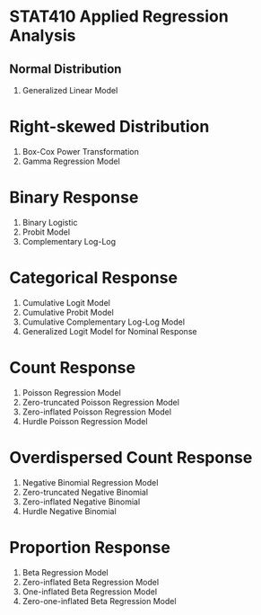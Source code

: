 
# STAT410 Applied Regression Analysis
## Normal Distribution
1. Generalized Linear Model

# Right-skewed Distribution
1. Box-Cox Power Transformation
2. Gamma Regression Model

# Binary Response
1. Binary Logistic
2. Probit Model
3. Complementary Log-Log

# Categorical Response
1. Cumulative Logit Model
2. Cumulative Probit Model
3. Cumulative Complementary Log-Log Model
4. Generalized Logit Model for Nominal Response

# Count Response
1. Poisson Regression Model 
2. Zero-truncated Poisson Regression Model
3. Zero-inflated Poisson Regression Model
4. Hurdle Poisson Regression Model

# Overdispersed Count Response
1. Negative Binomial Regression Model 
2. Zero-truncated Negative Binomial
3. Zero-inflated Negative Binomial
4. Hurdle Negative Binomial

# Proportion Response
1. Beta Regression Model
2. Zero-inflated Beta Regression Model
3. One-inflated Beta Regression Model
4. Zero-one-inflated Beta Regression Model
